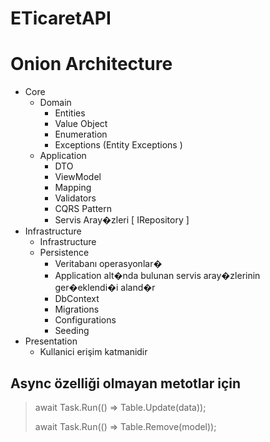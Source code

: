 # ETicaretAPI
# Onion Architecture
* Core
	* Domain
		* Entities
		* Value Object
		* Enumeration
		* Exceptions (Entity Exceptions )
	* Application
		* DTO
		* ViewModel
		* Mapping
		* Validators
		* CQRS Pattern
		* Servis Aray�zleri [ IRepository ]
* Infrastructure
	* Infrastructure
	* Persistence
		*  Veritabanı operasyonlar�
		* Application alt�nda bulunan servis aray�zlerinin ger�eklendi�i aland�r
		* DbContext
		* Migrations
		* Configurations
		* Seeding
* Presentation 
	* Kullanici erişim katmanidir


 ## Async özelliği olmayan metotlar için
> await Task.Run(() => Table.Update(data)); 
>
> await Task.Run(() => Table.Remove(model));
